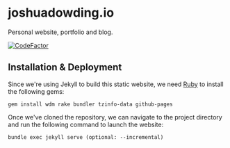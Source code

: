 # joshuadowding.io
Personal website, portfolio and blog.

[![CodeFactor](https://www.codefactor.io/repository/github/joshuadowding/joshuadowding.io/badge)](https://www.codefactor.io/repository/github/joshuadowding/joshuadowding.io)

## Installation & Deployment
Since we're using Jekyll to build this static website, we need [Ruby](https://rubyinstaller.org/) to install the following gems:
~~~
gem install wdm rake bundler tzinfo-data github-pages
~~~
Once we've cloned the repository, we can navigate to the project directory and run the following command to launch the website:
~~~
bundle exec jekyll serve (optional: --incremental)
~~~
